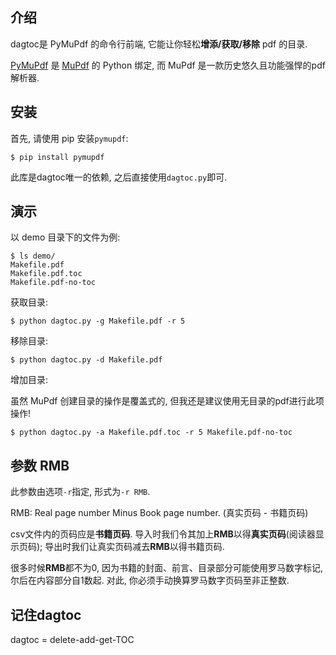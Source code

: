 ## 介绍

dagtoc是 PyMuPdf 的命令行前端, 它能让你轻松**增添/获取/移除** pdf 的目录.

[PyMuPdf](https://github.com/pymupdf/PyMuPDF) 是 [MuPdf](https://mupdf.com/) 的 Python 绑定, 而 MuPdf 是一款历史悠久且功能强悍的pdf解析器.



## 安装

首先, 请使用 pip 安装`pymupdf`:

```shell
$ pip install pymupdf
```

此库是dagtoc唯一的依赖, 之后直接使用`dagtoc.py`即可.



## 演示

以 demo 目录下的文件为例:

```shell
$ ls demo/
Makefile.pdf
Makefile.pdf.toc
Makefile.pdf-no-toc
```

获取目录:

```shell
$ python dagtoc.py -g Makefile.pdf -r 5
```

移除目录:

```shell
$ python dagtoc.py -d Makefile.pdf
```

增加目录:

虽然 MuPdf 创建目录的操作是覆盖式的, 但我还是建议使用无目录的pdf进行此项操作!

```shell
$ python dagtoc.py -a Makefile.pdf.toc -r 5 Makefile.pdf-no-toc
```



## 参数 RMB

此参数由选项`-r`指定, 形式为`-r RMB`.

RMB: Real page number Minus Book page number. (真实页码 - 书籍页码)

csv文件内的页码应是**书籍页码**. 导入时我们令其加上**RMB**以得**真实页码**(阅读器显示页码); 导出时我们让真实页码减去**RMB**以得书籍页码.

很多时候**RMB**都不为0, 因为书籍的封面、前言、目录部分可能使用罗马数字标记, 尔后在内容部分自1数起. 对此, 你必须手动换算罗马数字页码至非正整数.



## 记住dagtoc

dagtoc = delete-add-get-TOC

